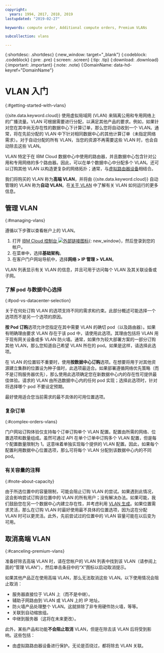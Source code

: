 ```yaml
---
copyright:
  years: 1994, 2017, 2018, 2019
lastupdated: "2019-02-27"

keywords: compute order, Additional compute orders, Premium VLANs

subcollection: vlans

---
```


{:shortdesc: .shortdesc}
{:new_window: target="_blank"}
{:codeblock: .codeblock}
{:pre: .pre}
{:screen: .screen}
{:tip: .tip}
{:download: .download}
{:important: .important}
{:note: .note}
{:DomainName: data-hd-keyref="DomainName"}

# VLAN 入门
{:#getting-started-with-vlans}

{{site.data.keyword.cloud}} 使用虚拟局域网 (VLAN) 来隔离公用和专用网络上的广播流量。VLAN 可根据需要进行分配，以满足其他产品的要求。例如，如果针对您在其中尚无存在性的数据中心下计算订单，那么您将自动收到一个 VLAN。通常，将在先前分配的 VLAN 中下针对相同数据中心的其他计算订单（未指定网络需求）。对于自动分配的所有 VLAN，当您的资源不再需要这些 VLAN 时，也会自动除去这些 VLAN。

VLAN 特定于在 IBM Cloud 数据中心中使用的路由器，并且数据中心包含针对公用和专用网络的多个路由器。因此，可以在单个数据中心中分配多个 VLAN。还可以订购其他 VLAN 以构造更复杂的网络拓扑；通常，与[虚拟路由器设备](/docs/infrastructure/virtual-router-appliance?topic=virtual-router-appliance-getting-started-with-ibm-virtual-router-appliance)相结合。

我们将购买的 VLAN 称为**高端 VLAN**，并将由 {{site.data.keyword.cloud}} 自动管理的 VLAN 称为**自动 VLAN**。在[关于 VLAN](/docs/infrastructure/vlans?topic=vlans-about-vlans) 中了解有关 VLAN 如何运行的更多信息。


## 管理 VLAN
{:#managing-vlans}

遵循以下步骤以查看帐户上的 VLAN。

  1. 打开 [IBM Cloud 控制台 ![外部链接图标](../../icons/launch-glyph.svg "外部链接图标")](https://{DomainName}/){: new_window}，然后登录到您的帐户。
  2. 在菜单中，选择**基础架构**。
  3. 在客户门户网站导航中，选择**网络 > IP 管理 > VLAN**。

VLAN 列表显示有关 VLAN 的信息，并且可用于访问每个 VLAN 及其关联设备或子网。

### 了解 pod 与数据中心选择
{:#pod-vs-datacenter-selection}

关于在何处订购 VLAN 的选项支持不同的需求和约束。此部分概述可能选择一个选项而不是另一个选项的原因。

**按 Pod 订购**选项允许您指定在其中需要 VLAN 的确切 pod（以及路由器）。如果有明确理由要求 VLAN 存在于该 pod 中，请使用此选项。其理由包括将 VLAN 用于现有网关设备或多 VLAN 防火墙。通常，如果作为较大部署方案的一部分订购其他 VLAN，那么您知道自己希望 VLAN 所在的 pod。如果是这样，请选择此选项。

在 VLAN 的位置较不重要时，使用**按数据中心订购**选项。在想要将用于对其他资源建立集群的位置设为种子值时，此选项最适合。如果部署遵循网络优先策略（而不是订购服务器优先），那么使用此选项确定您在新数据中心内的存在性可提供最佳体验。请求的 VLAN 由所选数据中心内的任何 pod 实现；选择此选项时，针对将选择哪个 pod 不要设定预期。

最好使用适合您当前需求的最不具体的可用位置选项。

### 复杂订单
{:#complex-orders-vlans}

门户网站订购体验仅支持每个订单订购单个 VLAN 配置。配置由所需的网络、位置选项和数量组成。虽然可通过 API 在单个订单中订购多个 VLAN 配置，但是每个配置数量限制为 1。这意味着单独实现每个提供的 VLAN 配置。因此，如果每个配置利用数据中心位置选项，那么可将每个 VLAN 分配到该数据中心内的不同 pod。

### 有关容量的注释
{:#note-about-capacity}

由于所选位置中的容量限制，可能会阻止订购 VLAN 的尝试。如果遇到此情况，这会影响尝试订购该位置中的 VLAN 的所有用户；没有解决办法。如果可能，我们鼓励您在另一个数据中心内建立存在性，并考虑利用 [VLAN 生成](/docs/infrastructure/vlans?topic=vlans-vlan-spanning)。如果位置需求灵活，那么在订购 VLAN 时最好使用最不具体的位置选项，因为这在分配 VLAN 时可以更灵活。此外，先前尝试过的位置中的 VLAN 容量可能在以后变为可用。


## 取消高端 VLAN
{:#canceling-premium-vlans}

准备好除去高端 VLAN 时，请在您帐户的 VLAN 列表中找到该 VLAN（请参阅上面的“管理 VLAN”），然后单击条目中的“X”图标以启动取消提示。

如果其他产品正在使用高端 VLAN，那么无法取消这些 VLAN。以下使用情况会阻止取消：

  * 服务器直接位于 VLAN 上（而不是中继）。
  * 辅助子网路由到 VLAN 或 VLAN 上的 IP 地址。
  * 防火墙产品处理整个 VLAN。这就排除了非专用硬件防火墙，等等。
  * 关联到自动缩放组。
  * 中继到服务器（这将在未来更改）。

此外，某些产品和功能**不会阻止取消** VLAN，但是在除去该 VLAN 后将受到影响。这些包括：

  * 由虚拟路路由器设备进行保护。无论是否绕过，都将除去 VLAN 关联。
